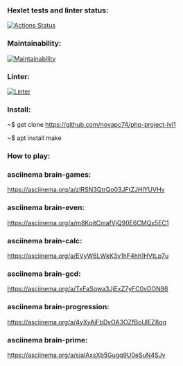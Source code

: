 ### Hexlet tests and linter status:
[![Actions Status](https://github.com/novapc74/php-project-lvl1/workflows/hexlet-check/badge.svg)](https://github.com/novapc74/php-project-lvl1/actions)

### Maintainability:
[![Maintainability](https://api.codeclimate.com/v1/badges/21c1f5fb3b3a66bf73ac/maintainability)](https://codeclimate.com/github/novapc74/php-project-lvl1/maintainability)

### Linter:
[![Linter](https://github.com/novapc74/php-project-lvl1/actions/workflows/linter.yml/badge.svg)](https://github.com/novapc74/php-project-lvl1/actions/workflows/linter.yml)

### Install:
~$ get clone https://github.com/novapc74/php-project-lvl1

~$ apt install make

### How to play:

### asciinema brain-games:
https://asciinema.org/a/zIRSN3QtrQo03JFtZJHlYUVHv

### asciinema brain-even:
https://asciinema.org/a/m8KpitCmafVjQ90E6CMQx5EC1

### asciinema brain-calc:
https://asciinema.org/a/EVyW6LWkK3v1hF4hh1HVtLp7u

### asciinema brain-gcd:
https://asciinema.org/a/TxFaSqwa3JjExZ7yFC0vDON86

### asciinema brain-progression:
https://asciinema.org/a/4yXyAjFbDvOA3OZfBoUlEZ8qq

### asciinema brain-prime:
https://asciinema.org/a/sjalAxsXb5Gugq9U0eSuN4SJv
